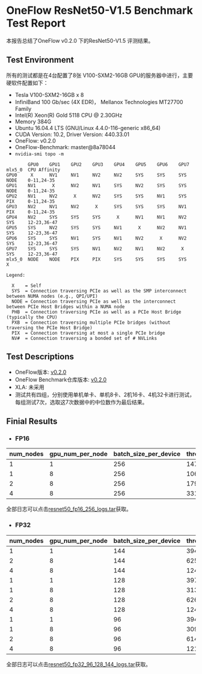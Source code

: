 # OneFlow ResNet50-V1.5 Benchmark Test Report

本报告总结了OneFlow v0.2.0 下的ResNet50-V1.5 评测结果。

## Test Environment

所有的测试都是在4台配置了8张 V100-SXM2-16GB GPU的服务器中进行，主要硬软件配置如下：

- Tesla V100-SXM2-16GB x 8
- InfiniBand 100 Gb/sec (4X EDR)， Mellanox Technologies MT27700 Family
- Intel(R) Xeon(R) Gold 5118 CPU @ 2.30GHz
- Memory 384G
- Ubuntu 16.04.4 LTS (GNU/Linux 4.4.0-116-generic x86_64)
- CUDA Version: 10.2, Driver Version: 440.33.01
- OneFlow: v0.2.0
- OneFlow-Benchmark: master@8a78044
- `nvidia-smi topo -m`

```
        GPU0    GPU1    GPU2    GPU3    GPU4    GPU5    GPU6    GPU7    mlx5_0  CPU Affinity
GPU0     X      NV1     NV1     NV2     NV2     SYS     SYS     SYS     NODE    0-11,24-35
GPU1    NV1      X      NV2     NV1     SYS     NV2     SYS     SYS     NODE    0-11,24-35
GPU2    NV1     NV2      X      NV2     SYS     SYS     NV1     SYS     PIX     0-11,24-35
GPU3    NV2     NV1     NV2      X      SYS     SYS     SYS     NV1     PIX     0-11,24-35
GPU4    NV2     SYS     SYS     SYS      X      NV1     NV1     NV2     SYS     12-23,36-47
GPU5    SYS     NV2     SYS     SYS     NV1      X      NV2     NV1     SYS     12-23,36-47
GPU6    SYS     SYS     NV1     SYS     NV1     NV2      X      NV2     SYS     12-23,36-47
GPU7    SYS     SYS     SYS     NV1     NV2     NV1     NV2      X      SYS     12-23,36-47
mlx5_0  NODE    NODE    PIX     PIX     SYS     SYS     SYS     SYS      X

Legend:

  X    = Self
  SYS  = Connection traversing PCIe as well as the SMP interconnect between NUMA nodes (e.g., QPI/UPI)
  NODE = Connection traversing PCIe as well as the interconnect between PCIe Host Bridges within a NUMA node
  PHB  = Connection traversing PCIe as well as a PCIe Host Bridge (typically the CPU)
  PXB  = Connection traversing multiple PCIe bridges (without traversing the PCIe Host Bridge)
  PIX  = Connection traversing at most a single PCIe bridge
  NV#  = Connection traversing a bonded set of # NVLinks

```

## Test Descriptions

- OneFlow版本: [v0.2.0](https://github.com/Oneflow-Inc/oneflow/tree/v0.2.0)
- OneFlow Benchmark仓库版本: [v0.2.0](https://github.com/Oneflow-Inc/OneFlow-Benchmark/tree/v0.2.0)
- XLA: 未采用
- 测试共有四组，分别使用单机单卡、单机8卡、2机16卡、4机32卡进行测试，每组测试7次，选取这7次数据中的中位数作为最后结果。

## Finial Results

- ### FP16

| num_nodes | gpu_num_per_node | batch_size_per_device | throughput | speedup |
|-----------|------------------|-----------------------|------------|---------|
| 1         | 1                | 256                   | 1472.72    | 1.00    |
| 1         | 8                | 256                   | 10629.32   | 7.22    |
| 2         | 8                | 256                   | 17920.40   | 12.17   |
| 4         | 8                | 256                   | 33141.02   | 22.50   |

全部日志可以点击[resnet50_fp16_256_logs.tar](http://oneflow-public.oss-cn-beijing.aliyuncs.com/oneflow_test_log/oneflow_0.2/DLPerf/resnet50_fp16_256_logs.tar)获取。

- ### FP32

| num_nodes | gpu_num_per_node | batch_size_per_device | throughput | speedup |
|-----------|------------------|-----------------------|------------|---------|
| 1         | 1                | 144                   | 394.87     | 1.00    |
| 2         | 8                | 144                   | 6254.94    | 15.84   |
| 4         | 8                | 144                   | 12407.59   | 31.42   |
| 1         | 1                | 128                   | 397.64     | 1.00    |
| 1         | 8                | 128                   | 3130.34    | 7.87    |
| 2         | 8                | 128                   | 6260.30    | 15.74   |
| 4         | 8                | 128                   | 12411.97   | 31.21   |
| 1         | 1                | 96                    | 394.62     | 1.00    |
| 1         | 8                | 96                    | 3095.36    | 7.84    |
| 2         | 8                | 96                    | 6141.07    |  15.56  |
| 4         | 8                | 96                    | 12162.41   | 30.82   |

全部日志可以点击[resnet50_fp32_96_128_144_logs.tar](http://oneflow-public.oss-cn-beijing.aliyuncs.com/oneflow_test_log/oneflow_0.2/DLPerf/resnet50_fp32_96_128_144_logs.tar)获取。
